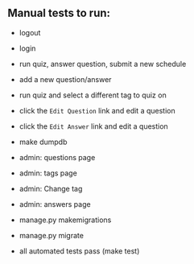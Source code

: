 ## Manual tests to run:

- logout
- login
- run quiz, answer question, submit a new schedule
- add a new question/answer
- run quiz and select a different tag to quiz on
- click the `Edit Question` link and edit a question
- click the `Edit Answer` link and edit a question
- make dumpdb

- admin: questions page

- admin: tags page
- admin: Change tag

- admin: answers page

- manage.py makemigrations
- manage.py migrate

- all automated tests pass (make test)
